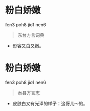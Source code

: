 # 粉白娇嫩
fen3 poh8 jio1 nen6
> 东台方言词典
- 形容又白又嫩。

# 粉白娇嫩
fen3 poh8 jio1 nen6
> 泰县方言志
- 皮肤白又有光泽的样子：这伢儿～的。

